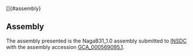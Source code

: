[]{#assembly}

Assembly
--------

The assembly presented is the NagaB31\_1.0 assembly submitted to
[INSDC](http://www.insdc.org) with the assembly accession
[GCA\_000569095.1](http://www.ebi.ac.uk/ena/data/view/GCA_000569095.1).
